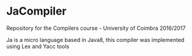 # JaCompiler
Repository for the Compilers course - University of Coimbra 2016/2017

Ja is a micro language based in Java8, this compiler was implemented using Lex and Yacc tools
